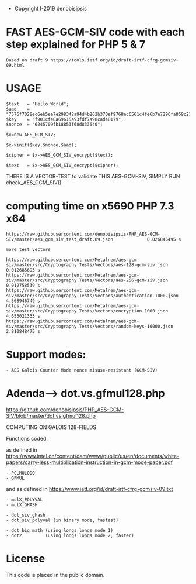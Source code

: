 *  Copyright I-2019 denobisipsis

# FAST AES-GCM-SIV code with each step explained for PHP 5 & 7
	Based on draft 9 https://tools.ietf.org/id/draft-irtf-cfrg-gcmsiv-09.html

# USAGE 

	$text	= "Hello World";
	$aad	= "7576f7028ec6eb5ea7e298342a94d4b202b370ef9768ec6561c4fe6b7e7296fa859c21";
	$key	= "f901cfe8a69615a93fdf7a98cad48179";
	$nonce	= "6245709fb18853f68d833640";
	
	$x=new AES_GCM_SIV;
	
	$x->init($key,$nonce,$aad);
	
	$cipher	= $x->AES_GCM_SIV_encrypt($text);
	
	$text 	= $x->AES_GCM_SIV_decrypt($cipher);

THERE IS A VECTOR-TEST to validate THIS AES-GCM-SIV, SIMPLY RUN check_AES_GCM_SIV()

# computing time on x5690 PHP 7.3 x64
	
	https://raw.githubusercontent.com/denobisipsis/PHP_AES-GCM-SIV/master/aes_gcm_siv_test_draft.09.json			 0.026845495 s
	
	more test vectors
	
	https://raw.githubusercontent.com/Metalnem/aes-gcm-siv/master/src/Cryptography.Tests/Vectors/aes-128-gcm-siv.json	 0.012685693 s
	https://raw.githubusercontent.com/Metalnem/aes-gcm-siv/master/src/Cryptography.Tests/Vectors/aes-256-gcm-siv.json	 0.012758539 s
	https://raw.githubusercontent.com/Metalnem/aes-gcm-siv/master/src/Cryptography.Tests/Vectors/authentication-1000.json	 4.568946749 s
	https://raw.githubusercontent.com/Metalnem/aes-gcm-siv/master/src/Cryptography.Tests/Vectors/encryption-1000.json	 4.653021333 s
	https://raw.githubusercontent.com/Metalnem/aes-gcm-siv/master/src/Cryptography.Tests/Vectors/random-keys-10000.json	 2.810848475 s

	
# Support modes:

	- AES Galois Counter Mode nonce misuse-resistant (GCM-SIV)
	
# Adenda--> dot.vs.gfmul128.php

https://github.com/denobisipsis/PHP_AES-GCM-SIV/blob/master/dot.vs.gfmul128.php

COMPUTING ON GALOIS 128-FIELDS

Functions coded:

as defined in https://www.intel.cn/content/dam/www/public/us/en/documents/white-papers/carry-less-multiplication-instruction-in-gcm-mode-paper.pdf	

	- PCLMULQDQ 	
	- GFMUL     

and as defined in https://www.ietf.org/id/draft-irtf-cfrg-gcmsiv-09.txt
	
	- mulX_POLYVAL 	
	- mulX_GHASH 	
	
	- dot_siv_ghash
	- dot_siv_polyval (in binary mode, fastest)
	
	- dot_big_math (using longs longs mode 1)
	- dot2         (using longs longs mode 2, faster)
	
# License

This code is placed in the public domain.

